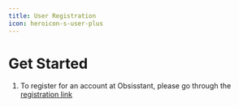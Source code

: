 ```yaml
---
title: User Registration
icon: heroicon-s-user-plus
---
```


# Get Started

1. To register for an account at Obsisstant, please go through the [registration link](%%register_url%%)